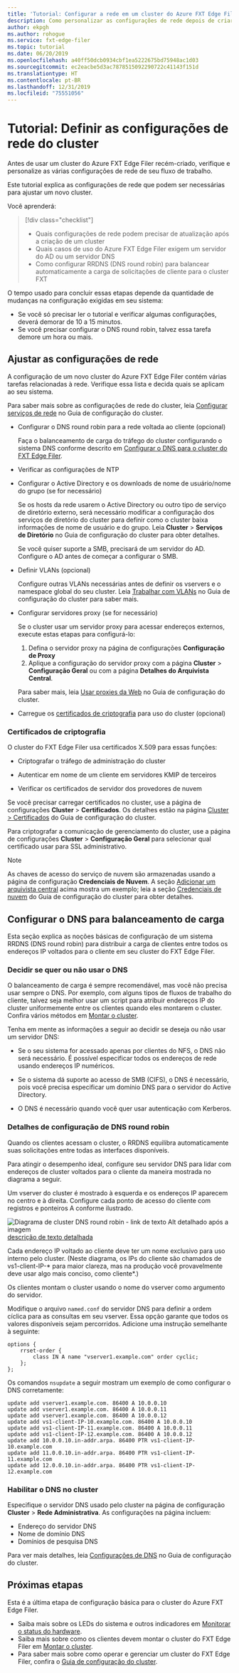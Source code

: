 ```yaml
---
title: 'Tutorial: Configurar a rede em um cluster do Azure FXT Edge Filer'
description: Como personalizar as configurações de rede depois de criar o cluster do Azure FXT Edge Filer
author: ekpgh
ms.author: rohogue
ms.service: fxt-edge-filer
ms.topic: tutorial
ms.date: 06/20/2019
ms.openlocfilehash: a40ff50dcb0934cbf1ea5222675bd75948ac1d03
ms.sourcegitcommit: ec2eacbe5d3ac7878515092290722c41143f151d
ms.translationtype: HT
ms.contentlocale: pt-BR
ms.lasthandoff: 12/31/2019
ms.locfileid: "75551056"
---
```

# <a name="tutorial-configure-the-clusters-network-settings"></a>Tutorial: Definir as configurações de rede do cluster

Antes de usar um cluster do Azure FXT Edge Filer recém-criado, verifique e personalize as várias configurações de rede de seu fluxo de trabalho. 

Este tutorial explica as configurações de rede que podem ser necessárias para ajustar um novo cluster. 

Você aprenderá: 

> [!div class="checklist"]
> * Quais configurações de rede podem precisar de atualização após a criação de um cluster
> * Quais casos de uso do Azure FXT Edge Filer exigem um servidor do AD ou um servidor DNS 
> * Como configurar RRDNS (DNS round robin) para balancear automaticamente a carga de solicitações de cliente para o cluster FXT

O tempo usado para concluir essas etapas depende da quantidade de mudanças na configuração exigidas em seu sistema:

* Se você só precisar ler o tutorial e verificar algumas configurações, deverá demorar de 10 a 15 minutos. 
* Se você precisar configurar o DNS round robin, talvez essa tarefa demore um hora ou mais.

## <a name="adjust-network-settings"></a>Ajustar as configurações de rede

A configuração de um novo cluster do Azure FXT Edge Filer contém várias tarefas relacionadas à rede. Verifique essa lista e decida quais se aplicam ao seu sistema.

Para saber mais sobre as configurações de rede do cluster, leia [Configurar serviços de rede](https://azure.github.io/Avere/legacy/ops_guide/4_7/html/network_overview.html) no Guia de configuração do cluster.

* Configurar o DNS round robin para a rede voltada ao cliente (opcional)

  Faça o balanceamento de carga do tráfego do cluster configurando o sistema DNS conforme descrito em [Configurar o DNS para o cluster do FXT Edge Filer](#configure-dns-for-load-balancing).

* Verificar as configurações de NTP

* Configurar o Active Directory e os downloads de nome de usuário/nome do grupo (se for necessário)

  Se os hosts da rede usarem o Active Directory ou outro tipo de serviço de diretório externo, será necessário modificar a configuração dos serviços de diretório do cluster para definir como o cluster baixa informações de nome de usuário e do grupo. Leia **Cluster** > **Serviços de Diretório** no Guia de configuração do cluster para obter detalhes.

  Se você quiser suporte a SMB, precisará de um servidor do AD. Configure o AD antes de começar a configurar o SMB.

* Definir VLANs (opcional)
  
  Configure outras VLANs necessárias antes de definir os vservers e o namespace global do seu cluster. Leia [Trabalhar com VLANs](https://azure.github.io/Avere/legacy/ops_guide/4_7/html/network_overview.html#vlan-overview) no Guia de configuração do cluster para saber mais.

* Configurar servidores proxy (se for necessário)

  Se o cluster usar um servidor proxy para acessar endereços externos, execute estas etapas para configurá-lo:

  1. Defina o servidor proxy na página de configurações **Configuração de Proxy**
  1. Aplique a configuração do servidor proxy com a página **Cluster** > **Configuração Geral** ou com a página **Detalhes do Arquivista Central**.
  
  Para saber mais, leia [Usar proxies da Web](https://azure.github.io/Avere/legacy/ops_guide/4_7/html/proxy_overview.html) no Guia de configuração do cluster.

* Carregue os [certificados de criptografia](#encryption-certificates) para uso do cluster (opcional)

### <a name="encryption-certificates"></a>Certificados de criptografia

O cluster do FXT Edge Filer usa certificados X.509 para essas funções:

* Criptografar o tráfego de administração do cluster

* Autenticar em nome de um cliente em servidores KMIP de terceiros

* Verificar os certificados de servidor dos provedores de nuvem

Se você precisar carregar certificados no cluster, use a página de configurações **Cluster** > **Certificados**. Os detalhes estão na página [Cluster > Certificados](https://azure.github.io/Avere/legacy/ops_guide/4_7/html/gui_certificates.html) do Guia de configuração do cluster.

Para criptografar a comunicação de gerenciamento do cluster, use a página de configurações **Cluster** > **Configuração Geral** para selecionar qual certificado usar para SSL administrativo.

> [!Note] 
> As chaves de acesso do serviço de nuvem são armazenadas usando a página de configuração **Credenciais de Nuvem**. A seção [Adicionar um arquivista central](fxt-add-storage.md#add-a-core-filer) acima mostra um exemplo; leia a seção [Credenciais de nuvem](https://azure.github.io/Avere/legacy/ops_guide/4_7/html/gui_cloud_credentials.html) do Guia de configuração do cluster para obter detalhes. 

## <a name="configure-dns-for-load-balancing"></a>Configurar o DNS para balanceamento de carga

Esta seção explica as noções básicas de configuração de um sistema RRDNS (DNS round robin) para distribuir a carga de clientes entre todos os endereços IP voltados para o cliente em seu cluster do FXT Edge Filer. 

### <a name="decide-whether-or-not-to-use-dns"></a>Decidir se quer ou não usar o DNS

O balanceamento de carga é sempre recomendável, mas você não precisa usar sempre o DNS. Por exemplo, com alguns tipos de fluxos de trabalho do cliente, talvez seja melhor usar um script para atribuir endereços IP do cluster uniformemente entre os clientes quando eles montarem o cluster. Confira vários métodos em [Montar o cluster](fxt-mount-clients.md). 

Tenha em mente as informações a seguir ao decidir se deseja ou não usar um servidor DNS: 

* Se o seu sistema for acessado apenas por clientes do NFS, o DNS não será necessário. É possível especificar todos os endereços de rede usando endereços IP numéricos. 

* Se o sistema dá suporte ao acesso de SMB (CIFS), o DNS é necessário, pois você precisa especificar um domínio DNS para o servidor do Active Directory.

* O DNS é necessário quando você quer usar autenticação com Kerberos.

### <a name="round-robin-dns-configuration-details"></a>Detalhes de configuração de DNS round robin

Quando os clientes acessam o cluster, o RRDNS equilibra automaticamente suas solicitações entre todas as interfaces disponíveis.

Para atingir o desempenho ideal, configure seu servidor DNS para lidar com endereços de cluster voltados para o cliente da maneira mostrada no diagrama a seguir.

Um vserver do cluster é mostrado à esquerda e os endereços IP aparecem no centro e à direita. Configure cada ponto de acesso do cliente com registros e ponteiros A conforme ilustrado.

![Diagrama de cluster DNS round robin - link de texto Alt detalhado após a imagem](media/fxt-cluster-config/fxt-rrdns-diagram.png) 
[descrição de texto detalhada](https://azure.github.io/Avere/legacy/Azure-FXT-EdgeFilerDNSconfiguration-alt-text.html)

Cada endereço IP voltado ao cliente deve ter um nome exclusivo para uso interno pelo cluster. (Neste diagrama, os IPs do cliente são chamados de vs1-client-IP-* para maior clareza, mas na produção você provavelmente deve usar algo mais conciso, como cliente*.)

Os clientes montam o cluster usando o nome do vserver como argumento do servidor. 

Modifique o arquivo ``named.conf`` do servidor DNS para definir a ordem cíclica para as consultas em seu vserver. Essa opção garante que todos os valores disponíveis sejam percorridos. Adicione uma instrução semelhante à seguinte:

```
options {
    rrset-order {
        class IN A name "vserver1.example.com" order cyclic;
    };
};
```

Os comandos ``nsupdate`` a seguir mostram um exemplo de como configurar o DNS corretamente:

```
update add vserver1.example.com. 86400 A 10.0.0.10
update add vserver1.example.com. 86400 A 10.0.0.11
update add vserver1.example.com. 86400 A 10.0.0.12
update add vs1-client-IP-10.example.com. 86400 A 10.0.0.10
update add vs1-client-IP-11.example.com. 86400 A 10.0.0.11
update add vs1-client-IP-12.example.com. 86400 A 10.0.0.12
update add 10.0.0.10.in-addr.arpa. 86400 PTR vs1-client-IP-10.example.com
update add 11.0.0.10.in-addr.arpa. 86400 PTR vs1-client-IP-11.example.com
update add 12.0.0.10.in-addr.arpa. 86400 PTR vs1-client-IP-12.example.com
```

### <a name="enable-dns-in-the-cluster"></a>Habilitar o DNS no cluster 

Especifique o servidor DNS usado pelo cluster na página de configuração **Cluster** > **Rede Administrativa**. As configurações na página incluem:

* Endereço do servidor DNS
* Nome de domínio DNS
* Domínios de pesquisa DNS

Para ver mais detalhes, leia [Configurações de DNS](<https://azure.github.io/Avere/legacy/ops_guide/4_7/html/gui_admin_network.html#gui-dns>) no Guia de configuração do cluster.

## <a name="next-steps"></a>Próximas etapas

Esta é a última etapa de configuração básica para o cluster do Azure FXT Edge Filer. 

* Saiba mais sobre os LEDs do sistema e outros indicadores em [Monitorar o status do hardware](fxt-monitor.md).
* Saiba mais sobre como os clientes devem montar o cluster do FXT Edge Filer em [Montar o cluster](fxt-mount-clients.md). 
* Para saber mais sobre como operar e gerenciar um cluster do FXT Edge Filer, confira o [Guia de configuração do cluster](https://azure.github.io/Avere/legacy/ops_guide/4_7/html/ops_conf_index.html). 